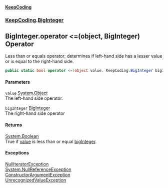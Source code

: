 #### [KeepCoding](index.md 'index')
### [KeepCoding](KeepCoding.md 'KeepCoding').[BigInteger](KeepCoding_BigInteger.md 'KeepCoding.BigInteger')
## BigInteger.operator &lt;=(object, BigInteger) Operator
Less than or equals operator; determines if left-hand side has a lesser value or is equal to the right-hand side.  
```csharp
public static bool operator <=(object value, KeepCoding.BigInteger bigInteger);
```
#### Parameters
<a name='KeepCoding_BigInteger_op_LessThanOrEqual(object_KeepCoding_BigInteger)_value'></a>
`value` [System.Object](https://docs.microsoft.com/en-us/dotnet/api/System.Object 'System.Object')  
The left-hand side operator.
  
<a name='KeepCoding_BigInteger_op_LessThanOrEqual(object_KeepCoding_BigInteger)_bigInteger'></a>
`bigInteger` [BigInteger](KeepCoding_BigInteger.md 'KeepCoding.BigInteger')  
The right-hand side operator
  
#### Returns
[System.Boolean](https://docs.microsoft.com/en-us/dotnet/api/System.Boolean 'System.Boolean')  
True if [value](KeepCoding_BigInteger_op_LessThanOrEqual(object_KeepCoding_BigInteger).md#KeepCoding_BigInteger_op_LessThanOrEqual(object_KeepCoding_BigInteger)_value 'KeepCoding.BigInteger.op_LessThanOrEqual(object, KeepCoding.BigInteger).value') is less than or equal [bigInteger](KeepCoding_BigInteger_op_LessThanOrEqual(object_KeepCoding_BigInteger).md#KeepCoding_BigInteger_op_LessThanOrEqual(object_KeepCoding_BigInteger)_bigInteger 'KeepCoding.BigInteger.op_LessThanOrEqual(object, KeepCoding.BigInteger).bigInteger').
#### Exceptions
[NullIteratorException](KeepCoding_NullIteratorException.md 'KeepCoding.NullIteratorException')  
[System.NullReferenceException](https://docs.microsoft.com/en-us/dotnet/api/System.NullReferenceException 'System.NullReferenceException')  
[ConstructorArgumentException](KeepCoding_ConstructorArgumentException.md 'KeepCoding.ConstructorArgumentException')  
[UnrecognizedValueException](KeepCoding_UnrecognizedValueException.md 'KeepCoding.UnrecognizedValueException')  
